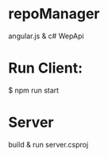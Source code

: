 # repoManager
angular.js &amp; c# WepApi 

# Run Client:
  $ npm run start

# Server
  build & run server.csproj
  
